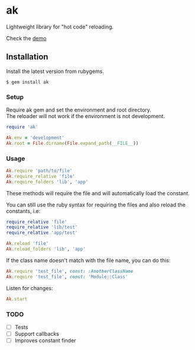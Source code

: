 # ak

Lightweight library for "hot code" reloading.  

Check the [demo](https://github.com/BeRMaNyA/ak/tree/master/cuba-app)

## Installation

Install the latest version from rubygems.

```
$ gem install ak
```

### Setup

Require ak gem and set the environment and root directory.  
The reloader will not work if the environment is not development.

```ruby
require 'ak'

Ak.env = 'development'
Ak.root = File.dirname(File.expand_path(__FILE__))
```

### Usage

```ruby
Ak.require 'path/to/file'
Ak.require_relative 'file'
Ak.require_folders 'lib', 'app'
```

These methods will require the file and will automatically load the constant.  

You can still use the ruby syntax for requiring the files and also reload the constants, i.e:

```ruby
require_relative 'file'
require_relative 'lib/test'
require_relative 'app/test'

Ak.reload 'file'
Ak.reload_folders 'lib', 'app'
```

If the class name doesn't match with the file name, you can do this:

```ruby
Ak.require 'test_file', const: :AnotherClassName
Ak.require 'test_file', const: 'Module::Class'
```

Listen for changes:

```ruby
Ak.start
```

### TODO

- [ ] Tests
- [ ] Support callbacks
- [ ] Improves constant finder
